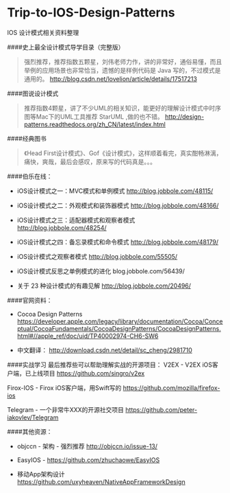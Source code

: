 # Trip-to-IOS-Design-Patterns
IOS 设计模式相关资料整理

####史上最全设计模式导学目录（完整版） 
> 强烈推荐，推荐指数五颗星，刘伟老师力作，讲的非常好，通俗易懂，而且举例的应用场景也非常恰当，遗憾的是样例代码是 Java 写的，不过模式是通用的。
http://blog.csdn.net/lovelion/article/details/17517213

####图说设计模式
> 推荐指数4颗星，讲了不少UML的相关知识，能更好的理解设计模式中时序图等Mac下的UML工具推荐 StarUML ,做的也不错。
http://design-patterns.readthedocs.org/zh_CN/latest/index.html

####经典图书
>《Head First设计模式》、Gof《设计模式》，这样顺着看完，真实酣畅淋漓，痛快，爽哉，最后会感叹，原来写的代码真是。。。


####伯乐在线：
* iOS设计模式之一：MVC模式和单例模式
    http://blog.jobbole.com/48115/
    
* iOS设计模式之二：外观模式和装饰器模式
    http://blog.jobbole.com/48166/
    
* iOS设计模式之三：适配器模式和观察者模式
    http://blog.jobbole.com/48254/

* iOS设计模式之四：备忘录模式和命令模式
    http://blog.jobbole.com/48179/

* iOS设计模式之观察者模式
    http://blog.jobbole.com/55505/
    
* iOS设计模式反思之单例模式的进化
    blog.jobbole.com/56439/
    
* 关于 23 种设计模式的有趣见解
    http://blog.jobbole.com/20496/

####官网资料：
* Cocoa Design Patterns 
https://developer.apple.com/legacy/library/documentation/Cocoa/Conceptual/CocoaFundamentals/CocoaDesignPatterns/CocoaDesignPatterns.html#//apple_ref/doc/uid/TP40002974-CH6-SW6

* 中文翻译：
    http://download.csdn.net/detail/sc_cheng/2981710


####实战学习
最后推荐些可以帮助理解实战的开源项目：
V2EX - V2EX iOS客户端，已上线项目
https://github.com/singro/v2ex

Firox-IOS - Firox iOS客户端，用Swift写的
https://github.com/mozilla/firefox-ios

Telegram - 一个非常牛XXX的开源社交项目
https://github.com/peter-iakovlev/Telegram

####其他资源：
* objccn - 架构 - 强烈推荐
    http://objccn.io/issue-13/
    
* EasyIOS - 
    https://github.com/zhuchaowe/EasyIOS
    
* 移动App架构设计
    https://github.com/uxyheaven/NativeAppFrameworkDesign



